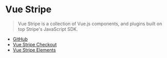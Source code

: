 # Vue Stripe

> Vue Stripe is a collection of Vue.js components, and plugins built on top Stripe's JavaScript SDK.

- [GitHub](https://github.com/vue-stripe)
- [Vue Stripe Checkout](checkout/getting-started.md)
- [Vue Stripe Elements](elements/getting-started.md)